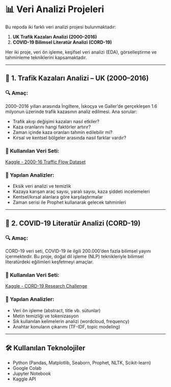 # 📊 Veri Analizi Projeleri

Bu repoda iki farklı veri analizi projesi bulunmaktadır:

1. **UK Trafik Kazaları Analizi (2000–2016)**
2. **COVID-19 Bilimsel Literatür Analizi (CORD-19)**

Her iki proje, veri ön işleme, keşifsel veri analizi (EDA), görselleştirme ve tahminleme tekniklerini kapsamaktadır.

---

## 🚗 1. Trafik Kazaları Analizi – UK (2000–2016)

### 🔍 Amaç:
2000–2016 yılları arasında İngiltere, İskoçya ve Galler’de gerçekleşen 1.6 milyonun üzerinde trafik kazasının analiz edilmesi. Ana sorular:

- Trafik akışı değişimi kazaları nasıl etkiler?
- Kaza oranlarını hangi faktörler artırır?
- Zaman içinde kaza oranları tahmin edilebilir mi?
- Kırsal ve kentsel bölgeler arasında nasıl farklar vardır?

### 📁 Kullanılan Veri Seti:
[Kaggle - 2000-16 Traffic Flow Dataset](https://www.kaggle.com/datasets/daveianhickey/2000-16-traffic-flow-england-scotland-wales)

### 🧪 Yapılan Analizler:
- Eksik veri analizi ve temizlik
- Kazaya karışan araç sayısı, yaralı sayısı, kaza şiddeti incelemeleri
- Kentsel/kırsal alanlara göre karşılaştırmalar
- Zaman serisi ile Prophet kullanarak gelecek tahminleri

---

## 🦠 2. COVID-19 Literatür Analizi (CORD-19)

### 🔍 Amaç:
CORD-19 veri seti, COVID-19 ile ilgili 200.000’den fazla bilimsel yayını içermektedir. Bu proje, doğal dil işleme (NLP) teknikleriyle bilimsel literatürdeki eğilimleri keşfetmeyi amaçlar.

### 📁 Kullanılan Veri Seti:
[Kaggle - CORD-19 Research Challenge](https://www.kaggle.com/datasets/allen-institute-for-ai/CORD-19-research-challenge)

### 🧪 Yapılan Analizler:
- Veri ön işleme (abstract, title vb. sütunlar)
- Metin temizliği ve tokenizasyon
- Sık kullanılan kelimelerin analizi (wordcloud, frequency)
- Anahtar konuların çıkarımı (TF-IDF, topic modeling)

---

## 🛠 Kullanılan Teknolojiler

- Python (Pandas, Matplotlib, Seaborn, Prophet, NLTK, Scikit-learn)
- Google Colab
- Jupyter Notebook
- Kaggle API


